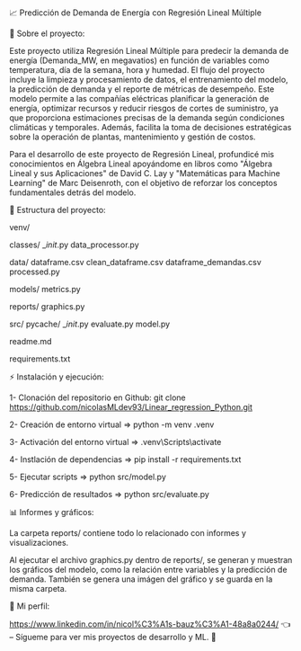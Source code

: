 📈 Predicción de Demanda de Energía con Regresión Lineal Múltiple

🤖 Sobre el proyecto:

Este proyecto utiliza Regresión Lineal Múltiple para predecir la demanda de energía (Demanda_MW, en megavatios) en función de variables como temperatura, día de la semana, hora y humedad.
El flujo del proyecto incluye la limpieza y procesamiento de datos, el entrenamiento del modelo, la predicción de demanda y el reporte de métricas de desempeño.
Este modelo permite a las compañías eléctricas planificar la generación de energía, optimizar recursos y reducir riesgos de cortes de suministro, ya que proporciona estimaciones precisas de la demanda según condiciones climáticas y temporales. Además, facilita la toma de decisiones estratégicas sobre la operación de plantas, mantenimiento y gestión de costos.

Para el desarrollo de este proyecto de Regresión Lineal, profundicé mis conocimientos en Álgebra Lineal apoyándome en libros como "Álgebra Lineal y sus Aplicaciones" de David C. Lay y "Matemáticas para Machine Learning" de Marc Deisenroth, con el objetivo de reforzar los conceptos fundamentales detrás del modelo.


📂 Estructura del proyecto:

venv/

classes/
    __init_.py
    data_processor.py

data/
    dataframe.csv
    clean_dataframe.csv
    dataframe_demandas.csv
    processed.py
    
models/
    metrics.py
    
reports/
    graphics.py
    
src/
    pycache/
    __init_.py
    evaluate.py
    model.py
    
readme.md

requirements.txt

⚡ Instalación y ejecución:

1- Clonación del repositorio en Github: 
 git clone https://github.com/nicolasMLdev93/Linear_regression_Python.git 

2- Creación de entorno virtual =>  python -m venv .venv

3- Activación del entorno virtual => .venv\Scripts\activate 

4- Instlación de dependencias => pip install -r requirements.txt 

5- Ejecutar scripts => python src/model.py

6- Predicción de resultados => python src/evaluate.py

📊 Informes y gráficos:

La carpeta reports/ contiene todo lo relacionado con informes y visualizaciones.

Al ejecutar el archivo graphics.py dentro de reports/, se generan y muestran los gráficos del modelo, como la relación entre variables y la predicción de demanda. También se genera una imágen del gráfico y se guarda en la misma carpeta.

🧑 Mi perfil:

https://www.linkedin.com/in/nicol%C3%A1s-bauz%C3%A1-48a8a0244/ 👈 – Sígueme para ver mis proyectos de desarrollo y ML. 🚀



